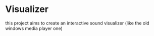 # Visualizer
this project aims to create an interactive sound visualizer (like the old windows media player one)
